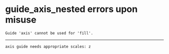 # guide_axis_nested errors upon misuse

    Guide 'axis' cannot be used for 'fill'.

---

    axis guide needs appropriate scales: z

